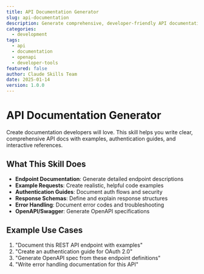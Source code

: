 ```yaml
---
title: API Documentation Generator
slug: api-documentation
description: Generate comprehensive, developer-friendly API documentation with examples, authentication guides, and interactive references.
categories:
  - development
tags:
  - api
  - documentation
  - openapi
  - developer-tools
featured: false
author: Claude Skills Team
date: 2025-01-14
version: 1.0.0
---
```


# API Documentation Generator

Create documentation developers will love. This skill helps you write clear, comprehensive API docs with examples, authentication guides, and interactive references.

## What This Skill Does

- **Endpoint Documentation**: Generate detailed endpoint descriptions
- **Example Requests**: Create realistic, helpful code examples
- **Authentication Guides**: Document auth flows and security
- **Response Schemas**: Define and explain response structures
- **Error Handling**: Document error codes and troubleshooting
- **OpenAPI/Swagger**: Generate OpenAPI specifications

## Example Use Cases

1. "Document this REST API endpoint with examples"
2. "Create an authentication guide for OAuth 2.0"
3. "Generate OpenAPI spec from these endpoint definitions"
4. "Write error handling documentation for this API"
